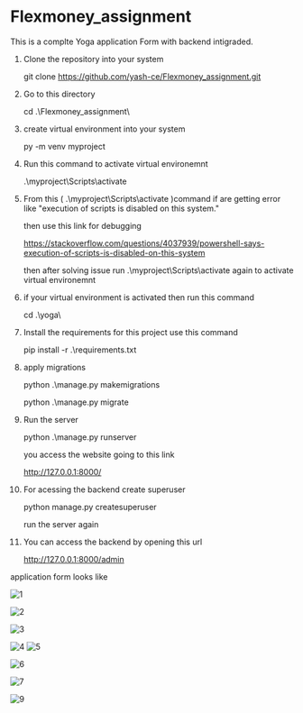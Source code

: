 # Flexmoney_assignment

This is a complte Yoga application Form with backend intigraded. 

1. Clone the repository into your system

     git clone https://github.com/yash-ce/Flexmoney_assignment.git

2. Go to this directory

     cd .\Flexmoney_assignment\

3. create virtual environment into your system

     py -m venv myproject

4. Run this command to activate virtual environemnt 

     .\myproject\Scripts\activate

5. From this ( .\myproject\Scripts\activate  )command if are getting error like "execution of scripts is disabled on this system."
     
     then use this link for debugging  
     
     https://stackoverflow.com/questions/4037939/powershell-says-execution-of-scripts-is-disabled-on-this-system

     then after solving issue run .\myproject\Scripts\activate again to  activate virtual environemnt 

6. if your virtual environment is activated then run this command

     cd .\yoga\

7.  Install the requirements for this project use this command

     pip install -r .\requirements.txt
  
8.   apply migrations 

     python .\manage.py makemigrations

     python .\manage.py migrate

9.   Run the server 

     python .\manage.py runserver
  
     you access the website going to this link
  
     http://127.0.0.1:8000/
  
10.  For acessing the backend create superuser

     python manage.py createsuperuser
  
      run the server again

11.   You can access the backend by opening this url

      http://127.0.0.1:8000/admin
  
  
  
  application form looks like 
  
  
  ![1](https://user-images.githubusercontent.com/66213227/207026514-41cceff9-978f-4104-b5e1-e2afed9d9aef.png)


![2](https://user-images.githubusercontent.com/66213227/207026600-a10b89ba-ef00-4611-998a-16d4791f8099.png)

![3](https://user-images.githubusercontent.com/66213227/207026652-20cd4eb8-01a6-437f-84f2-a3ea952a71bd.png)

![4](https://user-images.githubusercontent.com/66213227/207026692-aa1b4223-d399-479a-b584-5d2a699247b4.png)
![5](https://user-images.githubusercontent.com/66213227/207026730-849dcb5e-ebf7-4348-a00d-a26b810c43bb.png)

![6](https://user-images.githubusercontent.com/66213227/207026761-adc88b25-9f64-44c2-9441-07e2ae65057a.png)

![7](https://user-images.githubusercontent.com/66213227/207026800-00665996-eee5-4a54-9f81-6d68b46dc1f1.png)






![9](https://user-images.githubusercontent.com/66213227/207027373-8a57d72a-bacd-4236-ac45-a9900af172d8.png)










